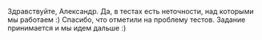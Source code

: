 Здравствуйте, Александр. Да, в тестах есть неточности, над которыми мы работаем :) Спасибо, что отметили на проблему тестов. Задание принимается и мы идем дальше :)
